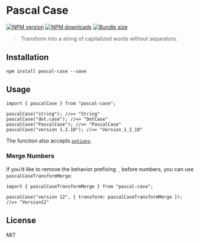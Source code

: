 Pascal Case
===========

[![NPM version](https://img.shields.io/npm/v/pascal-case.svg?style=flat)](https://npmjs.org/package/pascal-case) [![NPM downloads](https://img.shields.io/npm/dm/pascal-case.svg?style=flat)](https://npmjs.org/package/pascal-case) [![Bundle size](https://img.shields.io/bundlephobia/minzip/pascal-case.svg)](https://bundlephobia.com/result?p=pascal-case)

> Transform into a string of capitalized words without separators.

Installation
------------

    npm install pascal-case --save

Usage
-----

    import { pascalCase } from "pascal-case";

    pascalCase("string"); //=> "String"
    pascalCase("dot.case"); //=> "DotCase"
    pascalCase("PascalCase"); //=> "PascalCase"
    pascalCase("version 1.2.10"); //=> "Version_1_2_10"

The function also accepts [`options`](https://github.com/blakeembrey/change-case#options).

### Merge Numbers

If you’d like to remove the behavior prefixing `_` before numbers, you can use `pascalCaseTransformMerge`:

    import { pascalCaseTransformMerge } from "pascal-case";

    pascalCase("version 12", { transform: pascalCaseTransformMerge }); //=> "Version12"

License
-------

MIT
